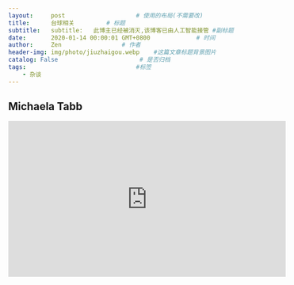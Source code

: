 ```yaml
---
layout:     post                    # 使用的布局(不需要改)
title:      台球相关         # 标题
subtitle:   subtitle:   此博主已经被消灭,该博客已由人工智能接管 #副标题
date:       2020-01-14 00:00:01 GMT+0800             # 时间
author:     Zen                 # 作者
header-img: img/photo/jiuzhaigou.webp    #这篇文章标题背景图片
catalog: False                       # 是否归档
tags:                               #标签
    - 杂谈
---
```

## Michaela Tabb
<iframe width="560" height="315" src="https://www.youtube.com/embed/zdJTAY6IUAw" frameborder="0" allow="accelerometer; autoplay; encrypted-media; gyroscope; picture-in-picture" allowfullscreen></iframe>
